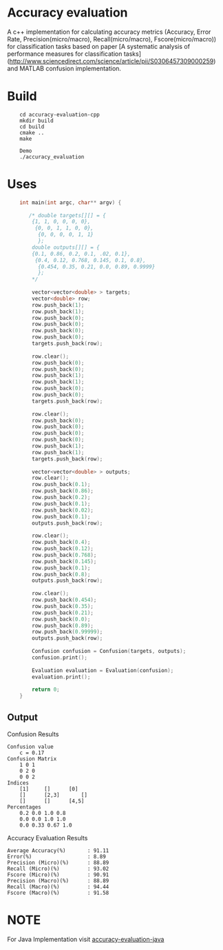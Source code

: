 # Accuracy evaluation
A c++ implementation for calculating accuracy metrics (Accuracy, Error Rate, Precision(micro/macro), Recall(micro/macro), Fscore(micro/macro)) for
 classification tasks based on paper [A systematic analysis of performance measures for classification tasks]
 (http://www.sciencedirect.com/science/article/pii/S0306457309000259) and MATLAB confusion implementation.


# Build

```
    cd accuracy-evaluation-cpp
    mkdir build
    cd build
    cmake ..
    make
    
    Demo
    ./accuracy_evaluation 
```


# Uses

```c++
    int main(int argc, char** argv) {
    
       /* double targets[][] = {
        {1, 1, 0, 0, 0, 0},
         {0, 0, 1, 1, 0, 0},
          {0, 0, 0, 0, 1, 1}
          };
        double outputs[][] = {
        {0.1, 0.86, 0.2, 0.1, .02, 0.1},
         {0.4, 0.12, 0.768, 0.145, 0.1, 0.8},
          {0.454, 0.35, 0.21, 0.0, 0.89, 0.9999}
          };
        */
    
        vector<vector<double> > targets;
        vector<double> row;
        row.push_back(1);
        row.push_back(1);
        row.push_back(0);
        row.push_back(0);
        row.push_back(0);
        row.push_back(0);
        targets.push_back(row);
    
        row.clear();
        row.push_back(0);
        row.push_back(0);
        row.push_back(1);
        row.push_back(1);
        row.push_back(0);
        row.push_back(0);
        targets.push_back(row);
    
        row.clear();
        row.push_back(0);
        row.push_back(0);
        row.push_back(0);
        row.push_back(0);
        row.push_back(1);
        row.push_back(1);
        targets.push_back(row);
    
        vector<vector<double> > outputs;
        row.clear();
        row.push_back(0.1);
        row.push_back(0.86);
        row.push_back(0.2);
        row.push_back(0.1);
        row.push_back(0.02);
        row.push_back(0.1);
        outputs.push_back(row);
    
        row.clear();
        row.push_back(0.4);
        row.push_back(0.12);
        row.push_back(0.768);
        row.push_back(0.145);
        row.push_back(0.1);
        row.push_back(0.8);
        outputs.push_back(row);
    
        row.clear();
        row.push_back(0.454);
        row.push_back(0.35);
        row.push_back(0.21);
        row.push_back(0.0);
        row.push_back(0.89);
        row.push_back(0.99999);
        outputs.push_back(row);
    
        Confusion confusion = Confusion(targets, outputs);
        confusion.print();
    
        Evaluation evaluation = Evaluation(confusion);
        evaluation.print();
    
        return 0;
    }

```

Output
--
Confusion Results

  	Confusion value
  		c = 0.17
  	Confusion Matrix
  		1 0 1
  		0 2 0
  		0 0 2
  	Indices
  		[1]		[]		[0]
  		[]		[2,3]		[]
  		[]		[]		[4,5]
  	Percentages
  		0.2 0.0 1.0 0.8
  		0.0 0.0 1.0 1.0
  		0.0 0.33 0.67 1.0


Accuracy Evaluation Results

  	Average Accuracy(%)       : 91.11
  	Error(%)                  : 8.89
  	Precision (Micro)(%)      : 88.89
  	Recall (Micro)(%)         : 93.02
  	Fscore (Micro)(%)         : 90.91
  	Precision (Macro)(%)      : 88.89
  	Recall (Macro)(%)         : 94.44
  	Fscore (Macro)(%)         : 91.58


# NOTE
For Java Implementation visit [accuracy-evaluation-java](https://github.com/ashokpant/accuracy-evaluation-java.git)
